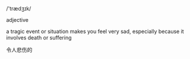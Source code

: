 /'trædʒɪk/

adjective

a tragic event or situation makes you feel very sad, especially because it involves death or suffering

令人悲伤的
